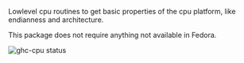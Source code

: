 Lowlevel cpu routines to get basic properties of the cpu platform, like
endianness and architecture.

This package does not require anything not available in Fedora.

![ghc-cpu status](https://copr.fedorainfracloud.org/coprs/g/weldr/bdcs-haskell-deps/package/ghc-cpu/status_image/last_build.png)
